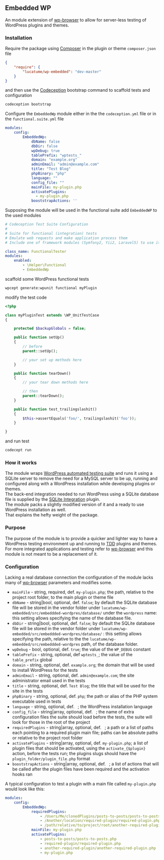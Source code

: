 ## Embedded WP
An module extension of [wp-browser](https://github.com/lucatume/wp-browser "lucatume/wp-browser · GitHub") to allow for server-less testing of WordPress plugins and themes.

### Installation
Require the package using [Composer](https://getcomposer.org/ "Composer") in the plugin or theme `composer.json` file

```json
{
    "require": {
        "lucatume/wp-embedded": "dev-master"
    }
}
```

and then use the [Codeception](http://codeception.com/ "Codeception - BDD-style PHP testing.") bootstrap command to scaffold tests and configuration

```bash
codeception bootstrap
```

Configure the `EmbeddedWp` module either in the the `codeception.yml` file or in the `functional.suite.yml` file

```yaml
modules:
    config:
        EmbeddedWp:
            dbName: false
            dbDir: false
            wpDebug: true
            tablePrefix: "wptests_"
            domain: "example.org"
            adminEmail: "admin@example.com"
            title: "Test Blog"
            phpBinary: "php"
            language: ""
            config_file: ""
            mainFile: my-plugin.php
            activatePlugins:
              - my-plugin.php
            booststrapActions: ''
```

Supposing the module will be used in the functional suite add `EmbeddedWP` to the used modules

```yaml
# Codeception Test Suite Configuration
#
# Suite for functional (integration) tests
# Emulate web requests and make application process them
# Include one of framework modules (Symfony2, Yii2, Laravel5) to use it

class_name: FunctionalTester
modules:
    enabled:
        - \Helper\Functional
        - EmbeddedWp
```

scaffold some WordPress functional tests

```bash
wpcept generate:wpunit functional myPlugin
```

modify the test code 

```php
<?php

class myPluginTest extends \WP_UnitTestCase
{

    protected $backupGlobals = false;

    public function setUp()
    {
        // before
        parent::setUp();

        // your set up methods here
    }

    public function tearDown()
    {
        // your tear down methods here

        // then
        parent::tearDown();
    }

    public function test_trailingslashit()
    {
        $this->assertEquals('foo/', trailingslashit('foo'));
    }

}
```

and run test

```bash
codecept run
```

### How it works
The module wraps [WordPress automated testing suite](https://make.wordpress.org/core/handbook/testing/automated-testing/ "WordPress › Automated Testing « Make WordPress Core") and runs it using a SQLite server to remove the need for a MySQL server to be up, running and configured along with a WordPress installation while developing plugins or themes.  
The back-end integration needed to run WordPress using a SQLite database file is supplied by the [SQLite Integration](https://wordpress.org/plugins/sqlite-integration/ "WordPress › SQLite Integration « WordPress Plugins") plugin.  
The module packs a slightly modified version of it and a ready to use WordPress installation as well.  
That explains the hefty weight of the package.

### Purpose
The purpose of the module is to provide a quicker and lighter way to have a WordPress testing environment up and running to [TDD](https://en.wikipedia.org/wiki/Test-driven_development "Test-driven development - Wikipedia, the free encyclopedia") plugins and themes.  
For more integrated applications and testing refer to [wp-browser](https://github.com/lucatume/wp-browser "lucatume/wp-browser · GitHub") and this module is not meant to be a replacement of it.

### Configuration
Lacking a real database connection the configuration of the module lacks many of [wp-browser](https://github.com/lucatume/wp-browser "lucatume/wp-browser · GitHub") parameters and modifies some.  

* `mainFile` - string, required, def. `my-plugin.php`; the path, relative to the project root folder, to the main plugin or theme file
* `dbName` - string|bool, optional, def. `false`; by default the SQLite database file will be stored in the vendor folder under `lucatume/wp-embedded/src/embeddded-wordpres/database/` under the `wordpress` name: this setting allows specifying the name of the database file.
* `dbDir` - string|bool, optional, def. `false`; by default the SQLite database file will be stored in the vendor folder under `lucatume/wp-embedded/src/embeddded-wordpres/database/` : this setting allows specifying the path, relative to the the `lucatume/wp-embedded/src/embeddded-wordpres` path, of the database folder.
* `wpDebug` - bool, optional, def. `true`; the value of the `WP_DEBUG` constant
* `tablePrefix` - string, optional, def `wptests_`; the value of the `table_prefix` global
* `domain` - string, optional, def. `example.org`; the domain that will be used to install WordPress for the tests
* `adminEmail` -  string, optional, def. `admin@example.com`; the site administrator email used in the tests
* `title` - string, optional, def. `Test Blog`; the title that will be used for the site in the tests
* `phpBinary` - string, optional, def. `php`; the path or alias of the PHP system executable used in tests
* `language` - string, optional, def. ` `; the WordPress installation language
* `config_file` - string|array, optional, def. ` `; the name of extra configuration files the suite should load before the tests, the suite will look for those in the root of the project
* `requiredPlugins` - string|array, optional, def. ` `; a path or a list of paths each pointing to a required plugin main file; paths can be absolute paths or relative to the project root folder
* `activatePlugins` - string|array, optional, def. `my-plugin.php`; a list of plugin files that should be activated, using the `activate_{$plugin}` action, before the tests run; the plugins slugs should have the `plugin_folder/plugin_file.php` format
* `booststrapActions` - string|array, optional, def. ` `; a list of actions that will be called after the plugin files have been required and the activation hooks ran

A typical configuration to test a plugin with a main file called `my-plugin.php` would look like this:

```yaml
modules:
    config:
        EmbeddedWp:
            requiredPlugins:
                - /Users/Me/clonedPlugins/posts-to-posts/posts-to-posts.php
                - /Another/location/required-plugin/required-plugin.php
                - /path/relative/to/project/root/another-required-plugin/another-required-plugin.php
            mainFile: my-plugin.php
            activatePlugins:
                - posts-to-posts/posts-to-posts.php
                - required-plugin/required-plugin.php
                - another-required-plugin/another-required-plugin.php
                - my-plugin.php
```
